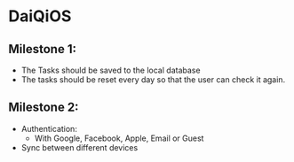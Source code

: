 # DaiQiOS

## Milestone 1: 
  - The Tasks should be saved to the local database
  - The tasks should be reset every day so that the user can check it again.
## Milestone 2:
  - Authentication:
    - With Google, Facebook, Apple, Email or Guest
  - Sync between different devices
   
  
